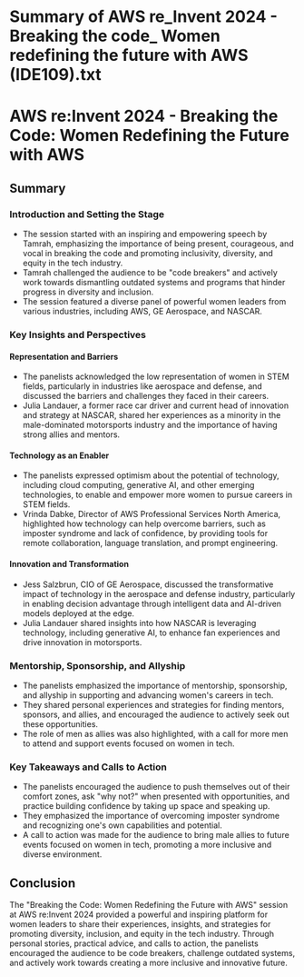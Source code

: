 # Summary of AWS re_Invent 2024 - Breaking the code_ Women redefining the future with AWS (IDE109).txt

# AWS re:Invent 2024 - Breaking the Code: Women Redefining the Future with AWS

## Summary

### Introduction and Setting the Stage

- The session started with an inspiring and empowering speech by Tamrah, emphasizing the importance of being present, courageous, and vocal in breaking the code and promoting inclusivity, diversity, and equity in the tech industry.
- Tamrah challenged the audience to be "code breakers" and actively work towards dismantling outdated systems and programs that hinder progress in diversity and inclusion.
- The session featured a diverse panel of powerful women leaders from various industries, including AWS, GE Aerospace, and NASCAR.

### Key Insights and Perspectives

#### Representation and Barriers

- The panelists acknowledged the low representation of women in STEM fields, particularly in industries like aerospace and defense, and discussed the barriers and challenges they faced in their careers.
- Julia Landauer, a former race car driver and current head of innovation and strategy at NASCAR, shared her experiences as a minority in the male-dominated motorsports industry and the importance of having strong allies and mentors.

#### Technology as an Enabler

- The panelists expressed optimism about the potential of technology, including cloud computing, generative AI, and other emerging technologies, to enable and empower more women to pursue careers in STEM fields.
- Vrinda Dabke, Director of AWS Professional Services North America, highlighted how technology can help overcome barriers, such as imposter syndrome and lack of confidence, by providing tools for remote collaboration, language translation, and prompt engineering.

#### Innovation and Transformation

- Jess Salzbrun, CIO of GE Aerospace, discussed the transformative impact of technology in the aerospace and defense industry, particularly in enabling decision advantage through intelligent data and AI-driven models deployed at the edge.
- Julia Landauer shared insights into how NASCAR is leveraging technology, including generative AI, to enhance fan experiences and drive innovation in motorsports.

### Mentorship, Sponsorship, and Allyship

- The panelists emphasized the importance of mentorship, sponsorship, and allyship in supporting and advancing women's careers in tech.
- They shared personal experiences and strategies for finding mentors, sponsors, and allies, and encouraged the audience to actively seek out these opportunities.
- The role of men as allies was also highlighted, with a call for more men to attend and support events focused on women in tech.

### Key Takeaways and Calls to Action

- The panelists encouraged the audience to push themselves out of their comfort zones, ask "why not?" when presented with opportunities, and practice building confidence by taking up space and speaking up.
- They emphasized the importance of overcoming imposter syndrome and recognizing one's own capabilities and potential.
- A call to action was made for the audience to bring male allies to future events focused on women in tech, promoting a more inclusive and diverse environment.

## Conclusion

The "Breaking the Code: Women Redefining the Future with AWS" session at AWS re:Invent 2024 provided a powerful and inspiring platform for women leaders to share their experiences, insights, and strategies for promoting diversity, inclusion, and equity in the tech industry. Through personal stories, practical advice, and calls to action, the panelists encouraged the audience to be code breakers, challenge outdated systems, and actively work towards creating a more inclusive and innovative future.